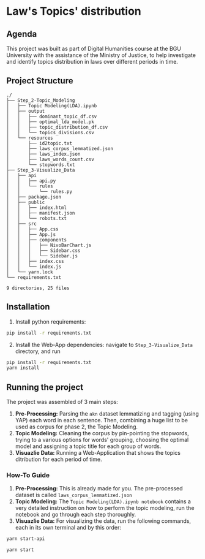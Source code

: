 # Law's Topics' distribution
## Agenda
This project was built as part of Digital Humanities course at the BGU University with the assistance of the Ministry of Justice, to help investigate and identify topics distribution in laws over different periods in time.

## Project Structure
```
./
├── Step_2-Topic_Modeling
│   ├── Topic Modeling(LDA).ipynb
│   ├── output
│   │   ├── dominant_topic_df.csv
│   │   ├── optimal_lda_model.pk
│   │   ├── topic_distribution_df.csv
│   │   └── topics_divisions.csv
│   └── resources
│       ├── id2topic.txt
│       ├── laws_corpus_lemmatized.json
│       ├── laws_index.json
│       ├── laws_words_count.csv
│       └── stopwords.txt
├── Step_3-Visualize_Data
│   ├── api
│   │   ├── api.py
│   │   └── rules
│   │       └── rules.py
│   ├── package.json
│   ├── public
│   │   ├── index.html
│   │   ├── manifest.json
│   │   └── robots.txt
│   ├── src
│   │   ├── App.css
│   │   ├── App.js
│   │   ├── components
│   │   │   ├── NivoBarChart.js
│   │   │   ├── Sidebar.css
│   │   │   └── Sidebar.js
│   │   ├── index.css
│   │   └── index.js
│   └── yarn.lock
└── requirements.txt

9 directories, 25 files
```

## Installation
1. Install python requirements: 
```sh
pip install -r requirements.txt
```
2. Install the Web-App dependencies: navigate to ```Step_3-Visualize_Data``` directory, and run 
```sh
pip install -r requirements.txt
yarn install
```

## Running the project
The project was assembled of 3 main steps:
1. **Pre-Processing:** Parsing the ```akn``` dataset lemmatizing and tagging (using YAP) each word in each sentence. Then, combining a huge list to be used as corpus for phase 2, the Topic Modeling.
2. **Topic Modeling:** Cleaning the corpus by pin-pointing the stopwords, trying to a various options for words' grouping, choosing the optimal model and assigning a topic title for each group of words.
3. **Visuazlie Data:** Running a Web-Application that shows the topics ditribution for each period of time.

### How-To Guide
1. **Pre-Processing:** This is already made for you. The pre-processed dataset is called ```laws_corpus_lemmatized.json```
2. **Topic Modeling:** The ```Topic Modeling(LDA).ipynb notebook``` contains a very detailed instruction on how to perform the topic modeling, run the notebook and go through each step thoroughly.
3. **Visuazlie Data:** For visualizing the data, run the following commands, each in its own terminal and by this order:
```sh
yarn start-api
```
```sh
yarn start
```
